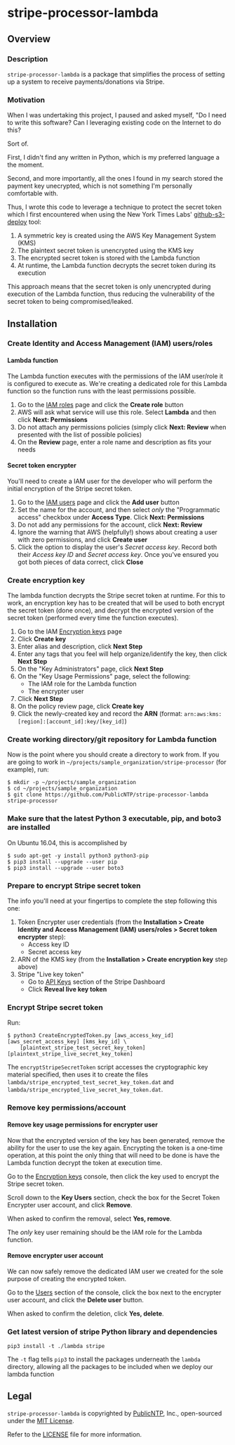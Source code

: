 # stripe-processor-lambda

## Overview

### Description

`stripe-processor-lambda` is a package that simplifies the process of 
setting up a system to receive payments/donations via Stripe.

### Motivation

When I was undertaking this project, I paused and asked myself, 
"Do I need to write this software? Can I leveraging existing code
on the Internet to do this? 

Sort of.

First, I didn't find any written in Python, which is my preferred
language a the moment.

Second, and more importantly, all the ones I found in my search 
stored the payment key unecrypted, which is not something I'm 
personally comfortable with. 

Thus, I wrote this code to leverage a technique to protect the
secret token which I first encountered when using the 
New York Times Labs' [github-s3-deploy](https://github.com/nytlabs/github-s3-deploy) 
tool:

1. A symmetric key is created using the AWS Key Management System (KMS) 
2. The plaintext secret token is unencrypted using the KMS key
3. The encrypted secret token is stored with the Lambda function
4. At runtime, the Lambda function decrypts the secret token during its
execution

This approach means that the secret token is only unencrypted 
during execution of the Lambda function, thus reducing the 
vulnerability of the secret token to being compromised/leaked.

## Installation

### Create Identity and Access Management (IAM) users/roles

#### Lambda function

The Lambda function executes with the permissions of the IAM user/role
it is configured to execute as. We're creating a dedicated role for this
Lambda function so the function runs with the least permissions possible.

1. Go to the [IAM roles](https://console.aws.amazon.com/iam/home#/roles) page
and click the **Create role** button
2. AWS will ask what service will use this role. Select **Lambda** and then 
click **Next: Permissions**
3. Do not attach any permissions policies (simply click **Next: Review** when 
presented with the list of possible policies)
4. On the **Review** page, enter a role name and description as fits your
needs


#### Secret token encrypter

You'll need to create a IAM user for the developer who will perform the initial
encryption of the Stripe secret token.

1. Go to the [IAM users](https://console.aws.amazon.com/iam/home#/users) page
and click the **Add user** button
2. Set the name for the account, and then select _only_ the "Programmatic access"
checkbox under **Access Type**. Click **Next: Permissions**
3. Do not add any permissions for the account, click **Next: Review**
4. Ignore the warning that AWS (helpfully!) shows about creating a user with zero 
permissions, and click **Create user**
5. Click the option to display the user's _Secret access key_. Record both their
_Access key ID_ and _Secret access key_. Once you've ensured you got both pieces
of data correct, click **Close**


### Create encryption key

The lambda function decrypts the Stripe secret token at runtime. For this to 
work, an encryption key has to be created that will be used to both encrypt
the secret token (done once), and decrypt the encrypted version of the secret
token (performed every time the function executes).

1. Go to the IAM [Encryption keys](https://console.aws.amazon.com/iam/home#/encryptionKeys/)
page
2. Click **Create key**
3. Enter alias and description, click **Next Step**
4. Enter any tags that you feel will help organize/identify the key, then click **Next Step**
5. On the "Key Administrators" page, click **Next Step**
6. On the "Key Usage Permissions" page, select the following:
    * The IAM role for the Lambda function 
    * The encrypter user 
7. Click **Next Step**
8. On the policy review page, click **Create key**
9. Click the newly-created key and record the **ARN** (format: 
`arn:aws:kms:[region]:[account_id]:key/[key_id]`)

### Create working directory/git repository for Lambda function

Now is the point where you should create a directory to work from. 
If you are going to work in `~/projects/sample_organization/stripe-processor` (for example),
run:

```Shell
$ mkdir -p ~/projects/sample_organization
$ cd ~/projects/sample_organization
$ git clone https://github.com/PublicNTP/stripe-processor-lambda stripe-processor
```

### Make sure that the latest Python 3 executable, pip, and boto3 are installed

On Ubuntu 16.04, this is accomplished by 
```Shell
$ sudo apt-get -y install python3 python3-pip
$ pip3 install --upgrade --user pip 
$ pip3 install --upgrade --user boto3
```

### Prepare to encrypt Stripe secret token 

The info you'll need at your fingertips to complete the step following this one:

1. Token Encrypter user credentials (from the **Installation > Create 
Identity and Access Management (IAM) users/roles > Secret token encrypter** step):
    * Access key ID
    * Secret access key
2. ARN of the KMS key (from the **Installation > Create encryption key** 
step above)
3. Stripe "Live key token"
    * Go to [API Keys](https://dashboard.stripe.com/account/apikeys) section of the Stripe Dashboard
    * Click **Reveal live key token**

### Encrypt Stripe secret token

Run:

``` Shell
$ python3 CreateEncryptedToken.py [aws_access_key_id] [aws_secret_access_key] [kms_key_id] \
    [plaintext_stripe_test_secret_key_token] [plaintext_stripe_live_secret_key_token]
```

The `encryptStripeSecretToken` script accesses the cryptographic key material specified, 
then uses it to create the files `lambda/stripe_encrypted_test_secret_key_token.dat` and
`lambda/stripe_encrypted_live_secret_key_token.dat`.

### Remove key permissions/account

#### Remove key usage permissions for encrypter user

Now that the encrypted version of the key has been generated, remove the ability
for the user to use the key again. Encrypting the token is a one-time operation,
at this point the only thing that will need to be done is have the Lambda function
decrypt the token at execution time.

Go to the [Encryption keys](https://console.aws.amazon.com/iam/home#/encryptionKeys/) 
console, then click the key used to encrypt the Stripe secret token.

Scroll down to the **Key Users** section, check the box for the Secret Token Encrypter
user account, and click **Remove**. 

When asked to confirm the removal, select **Yes, remove**.

The _only_ key user remaining should be the IAM role for the Lambda function.

#### Remove encrypter user account

We can now safely remove the dedicated IAM user we created for the sole purpose
of creating the encrypted token.

Go to the [Users](https://console.aws.amazon.com/iam/home#/users) section of the console,
click the box next to the encrypter user account, and click the **Delete user** button.

When asked to confirm the deletion, click **Yes, delete**.

### Get latest version of stripe Python library and dependencies

``` Shell
pip3 install -t ./lambda stripe
```

The `-t` flag tells `pip3` to install the packages underneath the `lambda` directory, 
allowing all the packages to be included when we deploy our lambda function




## Legal

`stripe-processor-lambda` is copyrighted by [PublicNTP](https://publicntp.org), Inc., 
open-sourced under the [MIT License](https://en.wikipedia.org/wiki/MIT_License). 

Refer to the
[LICENSE](https://github.com/PublicNTP/stripe-processor-lambda/blob/master/LICENSE) 
file for more information.
